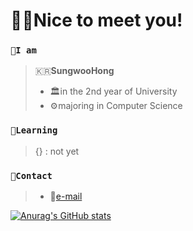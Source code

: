# 👋🏼Nice to meet you!

### `🚀I am`
>🇰🇷**SungwooHong**
>- 🏛in the 2nd year of University
>- ⚙️majoring in Computer Science

### `📘Learning`
> {} : not yet

<!--
### `🚀Projects`
>- 🌱 
-->
### `📱Contact`
>- 📧[e-mail](sungwu.dev@gmail.com "wlsdhkd8040@gmail.com")

[![Anurag's GitHub stats](https://github-readme-stats.vercel.app/api?username=sungwu-dev)](https://github.com/sungwu-dev/github-readme-stats)
